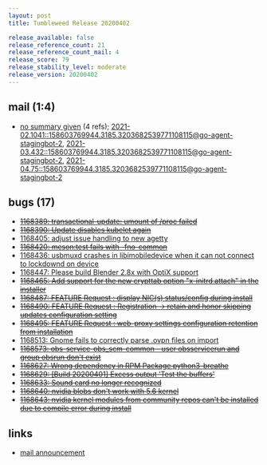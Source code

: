 ```yaml
---
layout: post
title: Tumbleweed Release 20200402

release_available: false
release_reference_count: 21
release_reference_count_mail: 4
release_score: 79
release_stability_level: moderate
release_version: 20200402
---
```


## mail (1:4)

- [no summary given](https://lists.opensuse.org/archives/list/factory@lists.opensuse.org/thread/2PES4QALRHMGZXMFAJL7OLE7BUST5JUK) (4 refs); [2021-02.1041::<158603769944.3185.3203682539771108115@go-agent-stagingbot-2>](https://lists.opensuse.org/archives/list/factory@lists.opensuse.org/thread/2PES4QALRHMGZXMFAJL7OLE7BUST5JUK), [2021-03.432::<158603769944.3185.3203682539771108115@go-agent-stagingbot-2>](https://lists.opensuse.org/archives/list/factory@lists.opensuse.org/thread/2PES4QALRHMGZXMFAJL7OLE7BUST5JUK), [2021-04.75::<158603769944.3185.3203682539771108115@go-agent-stagingbot-2>](https://lists.opensuse.org/archives/list/factory@lists.opensuse.org/thread/2PES4QALRHMGZXMFAJL7OLE7BUST5JUK)

## bugs (17)

<!--more-->

- ~~[1168389: transactional-update: umount of /proc failed](https://bugzilla.opensuse.org/show_bug.cgi?id=1168389)~~
- ~~[1168390: Update disables kubelet again](https://bugzilla.opensuse.org/show_bug.cgi?id=1168390)~~
- [1168405: adjust issue handling to new agetty](https://bugzilla.opensuse.org/show_bug.cgi?id=1168405)
- ~~[1168420: meson:test fails with -fno-common](https://bugzilla.opensuse.org/show_bug.cgi?id=1168420)~~
- [1168436: usbmuxd crashes in libimobiledevice when it can not connect to lockdownd on device](https://bugzilla.opensuse.org/show_bug.cgi?id=1168436)
- [1168447: Please build Blender 2.8x with OptiX support](https://bugzilla.opensuse.org/show_bug.cgi?id=1168447)
- ~~[1168465: Add support for the new crypttab option "x-initrd.attach" in the installer](https://bugzilla.opensuse.org/show_bug.cgi?id=1168465)~~
- ~~[1168487: FEATURE Request : display NIC(s) status/config during install](https://bugzilla.opensuse.org/show_bug.cgi?id=1168487)~~
- ~~[1168490: FEATURE Request : Registration -> retain and honor skipping updates configuration setting](https://bugzilla.opensuse.org/show_bug.cgi?id=1168490)~~
- ~~[1168495: FEATURE Request : web-proxy settings  configuration retention from installation](https://bugzilla.opensuse.org/show_bug.cgi?id=1168495)~~
- [1168513: Gnome fails to correctly parse .ovpn files on import](https://bugzilla.opensuse.org/show_bug.cgi?id=1168513)
- ~~[1168573: obs-service-obs_scm-common - user obsservicerun and group obsrun don't exist](https://bugzilla.opensuse.org/show_bug.cgi?id=1168573)~~
- ~~[1168627: Wrong dependency in RPM Package python3-breathe](https://bugzilla.opensuse.org/show_bug.cgi?id=1168627)~~
- ~~[1168629: \[Build 20200401\] Excess output 'Test the buffers'](https://bugzilla.opensuse.org/show_bug.cgi?id=1168629)~~
- ~~[1168633: Sound card no longer recognized](https://bugzilla.opensuse.org/show_bug.cgi?id=1168633)~~
- ~~[1168640: nvidia blobs don't work with 5.6 kernel](https://bugzilla.opensuse.org/show_bug.cgi?id=1168640)~~
- ~~[1168643: nvidia kernel modules from community repos can't be installed due to compile error during install](https://bugzilla.opensuse.org/show_bug.cgi?id=1168643)~~



## links

- [mail announcement](https://lists.opensuse.org/archives/list/factory@lists.opensuse.org/thread/2PES4QALRHMGZXMFAJL7OLE7BUST5JUK)
